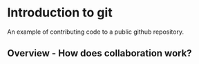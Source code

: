 # Introduction to git
An example of contributing code to a public github repository.

## Overview - How does collaboration work?

